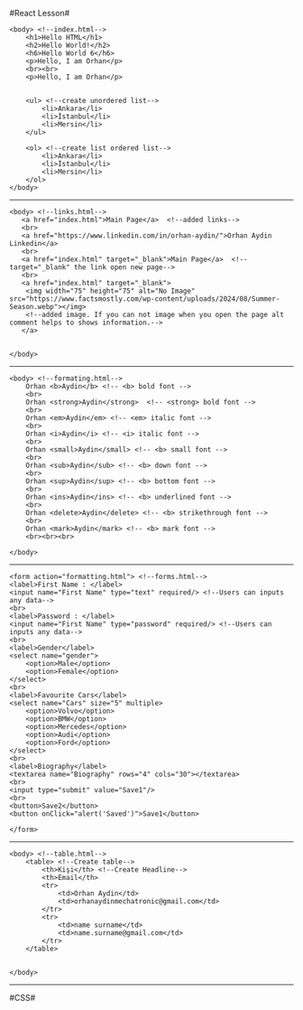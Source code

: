 #React Lesson#

<!DOCTYPE html>
<html>


    <body> <!--index.html-->
        <h1>Hello HTML</h1>
        <h2>Hello World!</h2>
        <h6>Hello World 6</h6>
        <p>Hello, I am Orhan</p>
        <br><br>
        <p>Hello, I am Orhan</p>
        

        <ul> <!--create unordered list-->
            <li>Ankara</li>
            <li>İstanbul</li>
            <li>Mersin</li>
        </ul>

        <ol> <!--create list ordered list-->
            <li>Ankara</li>
            <li>İstanbul</li>
            <li>Mersin</li>
        </ol>
    </body>

------------------------------------------------------------------------------------------------------------------------------------
    <body> <!--links.html-->
       <a href="index.html">Main Page</a>  <!--added links-->
       <br>
       <a href="https://www.linkedin.com/in/orhan-aydin/">Orhan Aydin Linkedin</a>
       <br>
       <a href="index.html" target="_blank">Main Page</a>  <!--target="_blank" the link open new page-->
       <br>
       <a href="index.html" target="_blank">
        <img width="75" height="75" alt="No Image" src="https://www.factsmostly.com/wp-content/uploads/2024/08/Summer-Season.webp"></img>
        <!--added image. If you can not image when you open the page alt comment helps to shows information.-->
       </a>
    
    
    </body>
    
------------------------------------------------------------------------------------------------------------------------------------

    <body> <!--formating.html-->
        Orhan <b>Aydin</b> <!-- <b> bold font -->
        <br>
        Orhan <strong>Aydin</strong>  <!-- <strong> bold font -->
        <br>
        Orhan <em>Aydin</em> <!-- <em> italic font -->
        <br>
        Orhan <i>Aydin</i> <!-- <i> italic font -->
        <br>
        Orhan <small>Aydin</small> <!-- <b> small font -->
        <br>
        Orhan <sub>Aydin</sub> <!-- <b> down font -->
        <br>
        Orhan <sup>Aydin</sup> <!-- <b> bottom font -->
        <br>
        Orhan <ins>Aydin</ins> <!-- <b> underlined font -->
        <br>
        Orhan <delete>Aydin</delete> <!-- <b> strikethrough font -->
        <br>
        Orhan <mark>Aydin</mark> <!-- <b> mark font -->
        <br><br><br>

    </body>

------------------------------------------------------------------------------------------------------------------------------------

    <form action="formatting.html"> <!--forms.html-->
    <label>First Name : </label>
    <input name="First Name" type="text" required/> <!--Users can inputs any data-->
    <br>
    <label>Password : </label>
    <input name="First Name" type="password" required/> <!--Users can inputs any data-->
    <br>
    <label>Gender</label>
    <select name="gender">
        <option>Male</option>
        <option>Female</option>
    </select>
    <br>
    <label>Favourite Cars</label>
    <select name="Cars" size="5" multiple>
        <option>Volvo</option>
        <option>BMW</option>
        <option>Mercedes</option>
        <option>Audi</option>
        <option>Ford</option>
    </select>
    <br>
    <label>Biography</label>
    <textarea name="Biography" rows="4" cols="30"></textarea>
    <br>
    <input type="submit" value="Save1"/>
    <br>
    <button>Save2</button>
    <button onClick="alert('Saved')">Save1</button>

    </form>

------------------------------------------------------------------------------------------------------------------------------------
    
    <body> <!--table.html-->
        <table> <!--Create table-->
            <th>Kişi</th> <!--Create Headline-->
            <th>Email</th>
            <tr>
                <td>Orhan Aydin</td>
                <td>orhanaydinmechatronic@gmail.com</td>
            </tr>
            <tr>
                <td>name surname</td>
                <td>name.surname@gmail.com</td>
            </tr>
        </table>
    
    
    </body>

</html>

------------------------------------------------------------------------------------------------------------------------------------
#CSS#
<head>
    <link rel="stylesheet" href="style.css">
    <script src="script.js"></script>
    <style>
        h1{
            color: green;
        }

        body {
            background-color: white;
        }

        div{
            border: 1px solid red; 
            /*border: 1px dotted; */
            /*border: 1px dashed; */
            margin-top: 100px; /*You can change location your text, border e.t with Margin-top, left, right, bottom */
            margin-left: 100px;
            margin-right: 300px;
            padding: 25px; /*padding affect inside the border*/
            background-color: grey;
                table{
            border-collapse: collapse; /*It merges table cell borders into a single border, eliminating the double border effect.*/
            width: 100%;

        }
        table, th, td{
            border: 1px solid black;
        }
        th{
            height: 30px;
        }
        td{
            height: 30px;
            text-align: center;
        }
        }
    </style>
</head>


